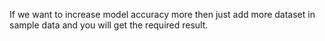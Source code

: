 If we want to increase model accuracy more then just add more dataset in sample data and you will get the required result.
